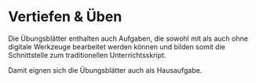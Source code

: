# Vertiefen & Üben

Die Übungsblätter enthalten auch Aufgaben, die sowohl mit als auch ohne digitale Werkzeuge bearbeitet werden können und bilden somit die Schnittstelle zum traditionellen Unterrichtsskript.

Damit eignen sich die Übungsblätter auch als Hausaufgabe.